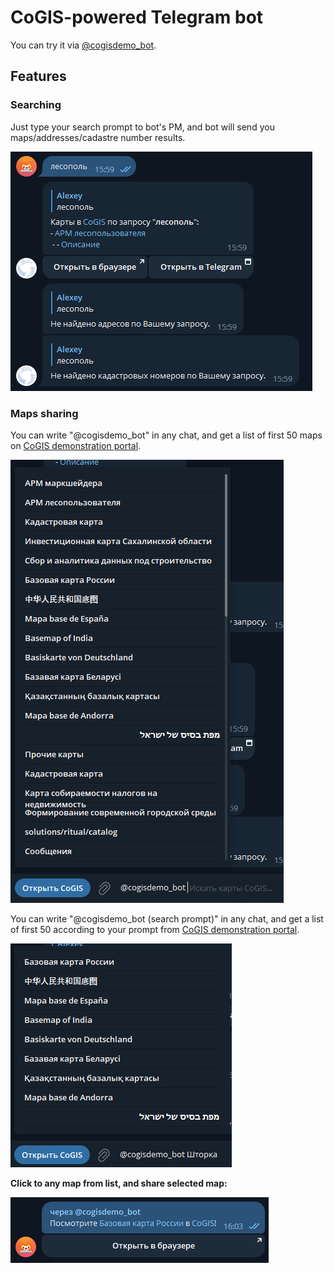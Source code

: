 # CoGIS-powered Telegram bot

You can try it via [@cogisdemo_bot](https://t.me/cogisdemo_bot).

## Features
### Searching
Just type your search prompt to bot's PM, and bot will send you maps/addresses/cadastre number results.

![Searching in bot's PM](https://raw.githubusercontent.com/alekami649/cogisbot/master/Images/pm_search_sample.png)

### Maps sharing
You can write "@cogisdemo_bot" in any chat, and get a list of first 50 maps on [CoGIS demonstration portal](https://cogisdemo.dataeast.com/portal).

![First 50 CoGIS's maps](https://raw.githubusercontent.com/alekami649/cogisbot/master/Images/no_prompt_list.png)

You can write "@cogisdemo_bot (search prompt)" in any chat, and get a list of first 50 according to your prompt from [CoGIS demonstration portal](https://cogisdemo.dataeast.com/portal).

![First 50 CoGIS's maps according to search prompt "АРМ"](https://raw.githubusercontent.com/alekami649/cogisbot/master/Images/with_prompt_search_results.png)

**Click to any map from list, and share selected map:**

![Sharing message](https://raw.githubusercontent.com/alekami649/cogisbot/master/Images/sharing_result.png)
